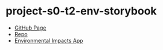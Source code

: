 # project-s0-t2-env-storybook
- [GitHub Page](https://ucsb-cs48-s20.github.io/project-s0-t2-env-storybook)
- [Repo](https://github.com/ucsb-cs48-s20/project-s0-t2-env)
- [Environmental Impacts App](https://cs48-s20-s0-t2-prod.herokuapp.com)
